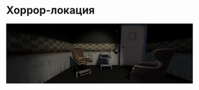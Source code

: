 # Хоррор-локация
![alt text](https://github.com/vikaaaleks/Horror-room/blob/main/horror.png?raw=true)
